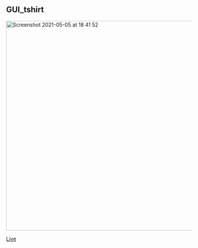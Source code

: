 ## GUI_tshirt

<img width="568" alt="Screenshot 2021-05-05 at 18 41 52" src="https://user-images.githubusercontent.com/63911437/117177732-a56baf00-add1-11eb-8fd5-3fffb2244314.png">

[Live](https://editor.p5js.org/lfaraci/full/sZkfxaf8y)
